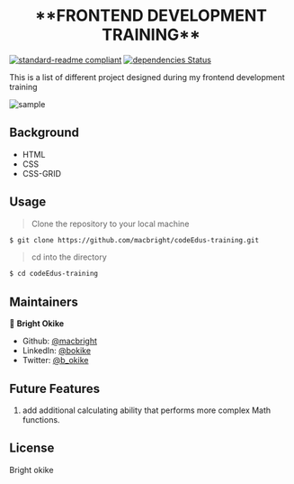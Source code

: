 <h1 align=center> **FRONTEND DEVELOPMENT TRAINING** </h1>

[![standard-readme compliant](https://img.shields.io/badge/standard--readme-OK-green.svg?style=flat-square)](https://github.com/RichardLitt/standard-readme)
[![dependencies Status](https://david-dm.org/dwyl/esta/status.svg)](https://david-dm.org/dwyl/esta)


This is a list of different project designed during my frontend development training 




![sample](./image.jpg)

## Background

- HTML
- CSS
- CSS-GRID




## Usage

> Clone the repository to your local machine

```sh
$ git clone https://github.com/macbright/codeEdus-training.git
```

> cd into the directory

```sh
$ cd codeEdus-training
```




## Maintainers 

👤  **Bright Okike**

- Github: [@macbright](https://github.com/macbright)
- LinkedIn: [@bokike](https://www.linkedin.com/in/bokike/)
- Twitter: [@b_okike](https://twitter.com/b_okike)


## Future Features
1. add additional calculating ability that performs more complex Math functions. 



## License

Bright okike
